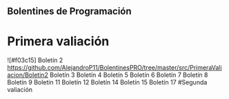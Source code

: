 ## Bolentines de Programación
# Primera valiación
![#f03c15] Boletín 2 https://github.com/AlejandroP11/BolentinesPRO/tree/master/src/PrimeraValiacion/Boletin2
Boletín 3
Boletín 4
Boletín 5
Boletín 6
Boletín 7
Boletín 8
Boletín 9
Boletín 11
Boletín 12 
Boletín 14
Boletín 15
Boletín 17 
#Segunda valiación
